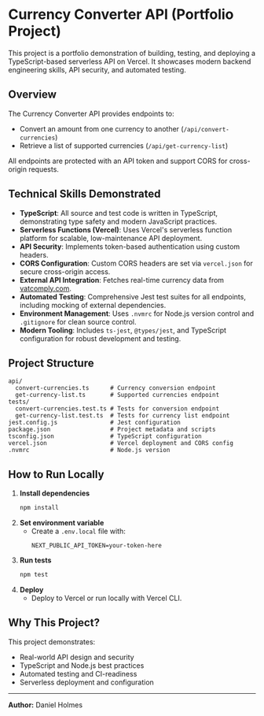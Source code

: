 # Currency Converter API (Portfolio Project)

This project is a portfolio demonstration of building, testing, and deploying a TypeScript-based serverless API on Vercel. It showcases modern backend engineering skills, API security, and automated testing.

## Overview

The Currency Converter API provides endpoints to:
- Convert an amount from one currency to another (`/api/convert-currencies`)
- Retrieve a list of supported currencies (`/api/get-currency-list`)

All endpoints are protected with an API token and support CORS for cross-origin requests.

## Technical Skills Demonstrated

- **TypeScript**: All source and test code is written in TypeScript, demonstrating type safety and modern JavaScript practices.
- **Serverless Functions (Vercel)**: Uses Vercel's serverless function platform for scalable, low-maintenance API deployment.
- **API Security**: Implements token-based authentication using custom headers.
- **CORS Configuration**: Custom CORS headers are set via `vercel.json` for secure cross-origin access.
- **External API Integration**: Fetches real-time currency data from [vatcomply.com](https://www.vatcomply.com/).
- **Automated Testing**: Comprehensive Jest test suites for all endpoints, including mocking of external dependencies.
- **Environment Management**: Uses `.nvmrc` for Node.js version control and `.gitignore` for clean source control.
- **Modern Tooling**: Includes `ts-jest`, `@types/jest`, and TypeScript configuration for robust development and testing.

## Project Structure

```
api/
  convert-currencies.ts      # Currency conversion endpoint
  get-currency-list.ts       # Supported currencies endpoint
tests/
  convert-currencies.test.ts # Tests for conversion endpoint
  get-currency-list.test.ts  # Tests for currency list endpoint
jest.config.js               # Jest configuration
package.json                 # Project metadata and scripts
tsconfig.json                # TypeScript configuration
vercel.json                  # Vercel deployment and CORS config
.nvmrc                       # Node.js version
```

## How to Run Locally

1. **Install dependencies**
   ```sh
   npm install
   ```
2. **Set environment variable**
   - Create a `.env.local` file with:
     ```
     NEXT_PUBLIC_API_TOKEN=your-token-here
     ```
3. **Run tests**
   ```sh
   npm test
   ```
4. **Deploy**
   - Deploy to Vercel or run locally with Vercel CLI.

## Why This Project?

This project demonstrates:
- Real-world API design and security
- TypeScript and Node.js best practices
- Automated testing and CI-readiness
- Serverless deployment and configuration

---

**Author:** Daniel Holmes

